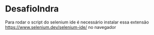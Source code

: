 # DesafioIndra

Para rodar  o script do selenium ide é necessário instalar essa extensão https://www.selenium.dev/selenium-ide/  no navegador
